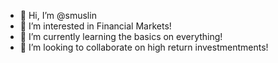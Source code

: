 - 👋 Hi, I’m @smuslin
- 👀 I’m interested in Financial Markets!
- 🌱 I’m currently learning the basics on everything!
- 💞️ I’m looking to collaborate on high return investmentments!


<!---
smuslin/smuslin is a ✨ special ✨ repository because its `README.md` (this file) appears on your GitHub profile.
You can click the Preview link to take a look at your changes.
--->

